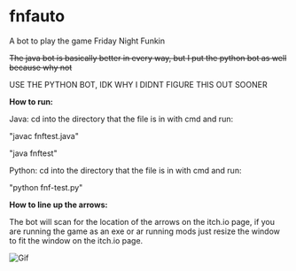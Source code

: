﻿# fnfauto
A bot to play the game Friday Night Funkin

~~The java bot is basically better in every way, but I put the python bot as well because why not~~

USE THE PYTHON BOT, IDK WHY I DIDNT FIGURE THIS OUT SOONER

**How to run:**

Java:
cd into the directory that the file is in with cmd and run:

"javac fnftest.java"

"java fnftest"

Python:
cd into the directory that the file is in with cmd and run:

"python fnf-test.py"

**How to line up the arrows:**

The bot will scan for the location of the arrows on the itch.io page, if you are running the game as an exe or ar running mods just resize the window to fit the window on the itch.io page.

![Gif](docs/gopico.gif)
